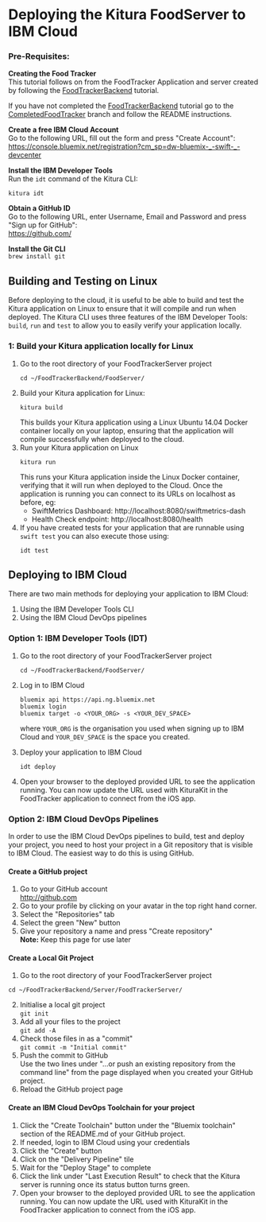 # Deploying the Kitura FoodServer to IBM Cloud

### Pre-Requisites:

**Creating the Food Tracker**  
This tutorial follows on from the FoodTracker Application and server created by following the [FoodTrackerBackend](https://github.com/IBM/FoodTrackerBackend) tutorial.

If you have not completed the [FoodTrackerBackend](https://github.com/IBM/FoodTrackerBackend) tutorial go to the [CompletedFoodTracker](https://github.com/IBM/FoodTrackerBackend/tree/CompletedFoodTracker) branch and follow the README instructions.

**Create a free IBM Cloud Account**  
Go to the following URL, fill out the form and press "Create Account":  
https://console.bluemix.net/registration?cm_sp=dw-bluemix-_-swift-_-devcenter

**Install the IBM Developer Tools**  
Run the `idt` command of the Kitura CLI:
```
kitura idt
```

**Obtain a GitHub ID**  
Go to the following URL, enter Username, Email and Password and press "Sign up for GitHub":  
https://github.com/

**Install the Git CLI**  
`brew install git`  


## Building and Testing on Linux
Before deploying to the cloud, it is useful to be able to build and test the Kitura application on Linux to ensure that it will compile and run when deployed. The Kitura CLI uses three features of the IBM Developer Tools: `build`, `run` and `test` to allow you to easily verify your application locally.

### 1: Build your Kitura application locally for Linux
1. Go to the root directory of your FoodTrackerServer project  
   ```
   cd ~/FoodTrackerBackend/FoodServer/
   ```
2. Build your Kitura application for Linux:
   ```
   kitura build  
   ```
   This builds your Kitura application using a Linux Ubuntu 14.04 Docker container locally on your laptop, ensuring that the application will compile successfully when deployed to the cloud.
3. Run your Kitura application on Linux
   ```
   kitura run
   ```
   This runs your Kitura application inside the Linux Docker container, verifying that it will run when deployed to the Cloud. Once the application is running you can connect to its URLs on localhost as before, eg:
      * SwiftMetrics Dashboard: http://localhost:8080/swiftmetrics-dash
      * Health Check endpoint:  http://localhost:8080/health
4. If you have created tests for your application that are runnable using `swift test` you can also execute those using:
   ```
   idt test
   ```

## Deploying to IBM Cloud
There are two main methods for deploying your application to IBM Cloud:  
1. Using the IBM Developer Tools CLI  
2. Using the IBM Cloud DevOps pipelines  



### Option 1: IBM Developer Tools (IDT)
1. Go to the root directory of your FoodTrackerServer project  
   ```
   cd ~/FoodTrackerBackend/FoodServer/
   ```

2. Log in to IBM Cloud  
   ```  
   bluemix api https://api.ng.bluemix.net
   bluemix login
   bluemix target -o <YOUR_ORG> -s <YOUR_DEV_SPACE>
   ```
   where `YOUR_ORG` is the organisation you used when signing up to IBM Cloud and `YOUR_DEV_SPACE` is the space you created.

5. Deploy your application to IBM Cloud
   ```
   idt deploy
   ```
6. Open your browser to the deployed provided URL to see the application running. You can now update the URL used with KituraKit in the FoodTracker application to connect from the iOS app.

### Option 2: IBM Cloud DevOps Pipelines

In order to use the IBM Cloud DevOps pipelines to build, test and deploy your project, you need to host your project in a Git repository that is visible to IBM Cloud. The easiest way to do this is using GitHub.

#### Create a GitHub project
1. Go to your GitHub account  
   http://github.com
2. Go to your profile by clicking on your avatar in the top right hand corner.
3. Select the "Repositories" tab
4. Select the green "New" button
5. Give your repository a name and press "Create repository"  
**Note:** Keep this page for use later


#### Create a Local Git Project
1. Go to the root directory of your FoodTrackerServer project

```
cd ~/FoodTrackerBackend/Server/FoodTrackerServer/
```
2. Initialise a local git project  
`git init`
3. Add all your files to the project  
`git add -A`
4. Check those files in as a "commit"  
`git commit -m "Initial commit"`
6. Push the commit to GitHub  
Use the two lines under "…or push an existing repository from the command line" from the page displayed when you created your GitHub project.
7. Reload the GitHub project page

#### Create an IBM Cloud DevOps Toolchain for your project

1. Click the "Create Toolchain" button under the "Bluemix toolchain" section of the README.md of your GitHub project.
2. If needed, login to IBM Cloud using your credentials
3. Click the "Create" button
4. Click on the "Delivery Pipeline" tile
5. Wait for the "Deploy Stage" to complete
6. Click the link under "Last Execution Result" to check that the Kitura server is running once its status button turns green.
7. Open your browser to the deployed provided URL to see the application running. You can now update the URL used with KituraKit in the FoodTracker application to connect from the iOS app.
